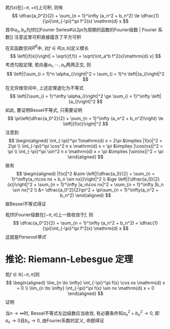 若$f(x)$在$[-\pi, +\pi]$上可积, 则有
$$
\dfrac{a_0^2}{2} + \sum_{n = 1}^\infty (a_n^2 + b_n^2) \le \dfrac{1}{\pi}\int_{-\pi}^\pi f^2(x) \mathrm{d} x
$$
其中$a_n, b_n$为$f$的[[Fourier Series#以$2 pi$为周期的函数的Fourier级数 | Fourier 系数]]
注意这里可积直接蕴含了平方可积

在实函数空间$R^R$中, 对$f \in R[a, b]$定义模长
$$
\left|{f(x)}\right| = \sqrt{(f,f)} = \sqrt{\int_a^b f^2(x)\mathrm{d} x}
$$
考虑勾股定理, 若向量$\alpha_1, \cdots, \alpha_n$两两正交, 则
$$
\left|{\sum_{i = 1}^n \alpha_i}\right|^2 = \sum_{i = 1}^n \left|{a_i}\right|^2
$$
在无穷维空间中, 上述定理退化为不等式
$$
\left|{\sum_{i = 1}^\infty \alpha_i}\right|^2 \ge \sum_{i = 1}^\infty \left|{a_i}\right|^2
$$
如此, 要证明Bessel不等式, 只需要证明
$$
\pi\left(\dfrac{a_0^2}{2} + \sum_{n = 1}^\infty (a_n^2 + b_n^2)\right) \le \left|{f(x)}\right|^2
$$
注意到
$$
\begin{aligned}
\int_{-\pi}^\pi 1\mathrm{d} x = 2\pi &\implies |1(x)|^2 = 2\pi \\
\int_{-\pi}^\pi \cos^2 n x \mathrm{d} x = \pi &\implies |\cos(nx)|^2 = \pi \\
\int_{-\pi}^\pi \sin^2 n x \mathrm{d} x = \pi &\implies |\sin(nx)|^2 = \pi
\end{aligned}
$$
故有
$$
\begin{aligned}
|f(x)|^2 &\sim \left|{\dfrac{a_0}{2} + \sum_{n = 1}^\infty(a_n\cos nx + b_n \sin nx)}\right|^2 \\ &\ge \left|{\dfrac{a_0}{2}(x)}\right|^2 + \sum_{n = 1}^\infty |a_n\cos nx|^2 + \sum_{n = 1}^\infty |b_n \sin nx|^2 \\
&= \dfrac{a_0^2}{2}\pi^2 + \pi\sum_{n = 1}^\infty(a_n^2 + b_n^2)
\end{aligned}
$$
故Bessel不等式得证

若$f$的Fourier级数在$[-\pi, \pi]$上一致收敛于$f$, 则
$$
\dfrac{a_0^2}{2} + \sum_{n = 1}^\infty (a_n^2 + b_n^2) = \dfrac{1}{\pi}\int_{-\pi}^\pi f^2(x) \mathrm{d} x
$$
这就是*Parseval等式*

# 推论: Riemann-Lebesgue 定理
若$f \in \mathbb R[-\pi,\pi]$则
$$
\begin{aligned}
\lim_{n \to \infty} \int_{-\pi}^\pi f(x) \cos nx \mathrm{d} x = 0 \\
\lim_{n \to \infty} \int_{-\pi}^\pi f(x) \sin nx \mathrm{d} x = 0
\end{aligned}
$$
证明

当$n \to \infty$时, Bessel不等式左边级数应当收敛, 有必要条件知$a_n^2 + b_n^2 \to 0$, 即$a_n \to 0$且$b_n \to 0$, 由Fourier系数的定义, 命题得证

